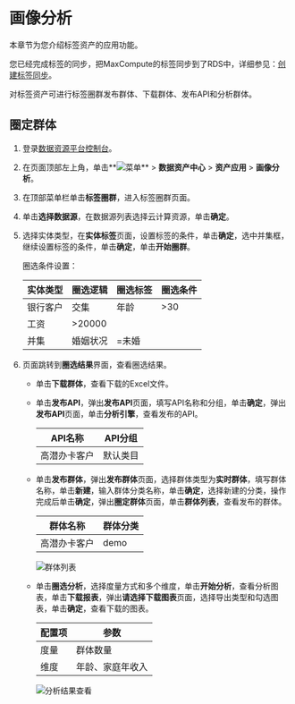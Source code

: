 # 画像分析

本章节为您介绍标签资产的应用功能。

您已经完成标签的同步，把MaxCompute的标签同步到了RDS中，详细参见：[创建标签同步](/cn.zh-CN/最佳实践/语义建模与画像分析/语义建模.md)。

对标签资产可进行标签圈群发布群体、下载群体、发布API和分析群体。

## 圈定群体

1.  登录[数据资源平台控制台](https://dataq.console.aliyun.com)。

2.  在页面顶部左上角，单击**![菜单](https://static-aliyun-doc.oss-accelerate.aliyuncs.com/assets/img/zh-CN/6504337061/p188771.png)** \> **数据资产中心** \> **资产应用** \> **画像分析**。

3.  在顶部菜单栏单击**标签圈群**，进入标签圈群页面。

4.  单击**选择数据源**，在数据源列表选择云计算资源，单击**确定**。

5.  选择实体类型，在**实体标签**页面，设置标签的条件，单击**确定**，选中并集框，继续设置标签的条件，单击**确定**，单击**开始圈群**。

    圈选条件设置：

    |实体类型|圈选逻辑|圈选标签|圈选条件|
    |----|----|----|----|
    |银行客户|交集|年龄|\>30|
    |工资|\>20000|
    |并集|婚姻状况|=未婚|

6.  页面跳转到**圈选结果**界面，查看圈选结果。

    -   单击**下载群体**，查看下载的Excel文件。
    -   单击**发布API**，弹出**发布API**页面，填写API名称和分组，单击**确定**，弹出**发布API**页面，单击**分析引擎**，查看发布的API。

        |API名称|API分组|
        |-----|-----|
        |高潜办卡客户|默认类目|

    -   单击**发布群体**，弹出**发布群体**页面，选择群体类型为**实时群体**，填写群体名称，单击**新建**，输入群体分类名称，单击**确定**，选择新建的分类，操作完成后单击**确定**，弹出**圈定群体**页面，单击**群体列表**，查看发布的群体。

        |群体名称|群体分类|
        |----|----|
        |高潜办卡客户|demo|

        ![群体列表](https://static-aliyun-doc.oss-accelerate.aliyuncs.com/assets/img/zh-CN/2377900161/p205959.png)

    -   单击**圈选分析**，选择度量方式和多个维度，单击**开始分析**，查看分析图表，单击**下载报表**，弹出**请选择下载图表**页面，选择导出类型和勾选图表，单击**确定**，查看下载的图表。

        |配置项|参数|
        |---|--|
        |度量|群体数量|
        |维度|年龄、家庭年收入|

        ![分析结果查看](https://static-aliyun-doc.oss-accelerate.aliyuncs.com/assets/img/zh-CN/2377900161/p205958.png)


